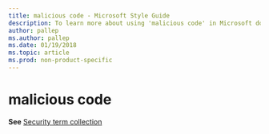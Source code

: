 ```yaml
---
title: malicious code - Microsoft Style Guide
description: To learn more about using 'malicious code' in Microsoft documents, see 'Security term collection.'
author: pallep
ms.author: pallep
ms.date: 01/19/2018
ms.topic: article
ms.prod: non-product-specific
---
```


# malicious code

**See** [Security term collection](~/a-z-word-list-term-collections/term-collections/security-terms.md)
